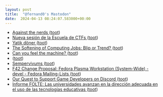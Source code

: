 ```yaml
---
layout: post
title:  "@fernand0's Mastodon"
date:  2024-04-13 08:24:07.583000+00:00
---
```

*  [Against the nerds ](https://scottlocklin.wordpress.com/2024/03/28/against-the-nerds) ([toot](https://mastodon.social/@fernand0/112262948295883772))
*  [Nueva sesión de la Escuela de CTFs ](http://www.unizar.es/actualidad/vernoticia_ng.php?id=8211) ([toot](https://mastodon.social/@fernand0/112261278933432658))
*  [Yatik döner ](https://avecesunafoto.wordpress.com/2024/04/12/yatik-doner) ([toot](https://mastodon.social/@fernand0/112261251753585434))
*  [The Softening of Computing Jobs: Blip or Trend? ](https://blog.computationalcomplexity.org/2024/03/the-softening-of-computing-jobs-blip-or.htm) ([toot](https://mastodon.social/@fernand0/112259483343306652))
*  [Can you feel the machine? ](https://blog.computationalcomplexity.org/2024/03/can-you-feel-machine.htm) ([toot](https://mastodon.social/@fernand0/112259191285727476))
*  [ ](https://mastodon.social/@jacksammy) ([toot](https://mastodon.social/@fernand0/112259044248591560))
*  [Sempervivums ](https://www.flickr.com/photos/fernand0/53624853483) ([toot](https://mastodon.social/@fernand0/112259007094509489))
*  [F42 Change Proposal: Fedora Plasma Workstation (System-Wide) - devel - Fedora Mailing-Lists   ](https://lists.fedoraproject.org/archives/list/devel@lists.fedoraproject.org/thread/7JBXSA7W7B336S4AO6A4BADRPERI34HU/) ([toot](https://mastodon.social/@fernand0/112258921423161028))
*  [Our Quest to Support Game Developers on Discord ](https://discord.com/blog/our-quest-to-support-game-developer) ([toot](https://mastodon.social/@fernand0/112258731198062098))
*  [Informe FOLTE: Las universidades avanzan en la dirección adecuada en el uso de las tecnologías educativas   ](https://www.unizar.es/actualidad/vernoticia_ng.php?id=82100) ([toot](https://mastodon.social/@fernand0/112258101384223004))
